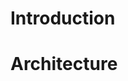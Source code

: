 
# Introduction

# Architecture
<!-- ![](images/caam.jpg) -->

<!-- Explain General Terms used in the documentation Maybe that can go into Glossary section -->
<!-- For e.g. what Embever IoT Core is ,  -->

